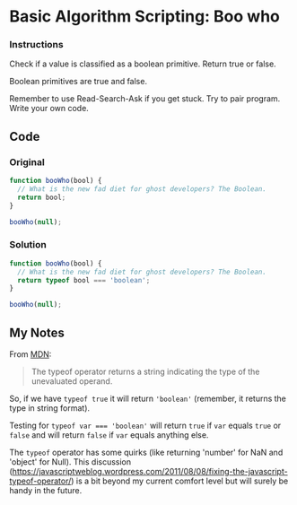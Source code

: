 # Basic Algorithm Scripting: Boo who

### Instructions

Check if a value is classified as a boolean primitive. Return true or false.

Boolean primitives are true and false.

Remember to use Read-Search-Ask if you get stuck. Try to pair program. Write your own code.

## Code

### Original

```javascript
function booWho(bool) {
  // What is the new fad diet for ghost developers? The Boolean.
  return bool;
}

booWho(null);
```

### Solution

```javascript
function booWho(bool) {
  // What is the new fad diet for ghost developers? The Boolean.
  return typeof bool === 'boolean';
}

booWho(null);
```

## My Notes

From [MDN](https://developer.mozilla.org/en/docs/Web/JavaScript/Reference/Operators/typeof):

> The typeof operator returns a string indicating the type of the unevaluated operand.

So, if we have `typeof true` it will return `'boolean'` (remember, it returns the type in string format).

Testing for `typeof var === 'boolean'` will return `true` if `var` equals `true` or `false` and will return `false` if `var` equals anything else.

The `typeof` operator has some quirks (like returning 'number' for NaN and 'object' for Null). This discussion (https://javascriptweblog.wordpress.com/2011/08/08/fixing-the-javascript-typeof-operator/) is a bit beyond my current comfort level but will surely be handy in the future.

